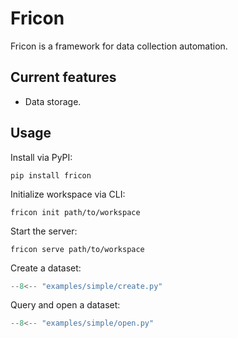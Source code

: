 # Fricon

Fricon is a framework for data collection automation.

## Current features

- Data storage.

## Usage

Install via PyPI:

```shell
pip install fricon
```

Initialize workspace via CLI:

```shell
fricon init path/to/workspace
```

Start the server:

```shell
fricon serve path/to/workspace
```

Create a dataset:

```python title="examples/simple/create.py"
--8<-- "examples/simple/create.py"
```

Query and open a dataset:

```python title="examples/simple/open.py"
--8<-- "examples/simple/open.py"
```

